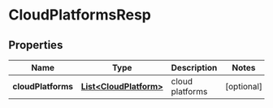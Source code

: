 # CloudPlatformsResp

## Properties
Name | Type | Description | Notes
------------ | ------------- | ------------- | -------------
**cloudPlatforms** | [**List&lt;CloudPlatform&gt;**](CloudPlatform.md) | cloud platforms |  [optional]
